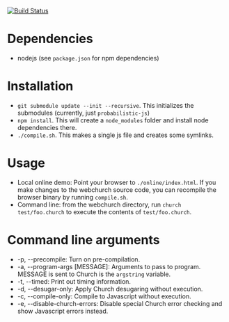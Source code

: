 [![Build Status](https://travis-ci.org/probmods/webchurch.png?branch=master)](https://travis-ci.org/probmods/webchurch)

Dependencies
============
- nodejs (see `package.json` for npm dependencies)

Installation
============

- `git submodule update --init --recursive`. This initializes the submodules (currently, just `probabilistic-js`)
- `npm install`. This will create a `node_modules` folder and install node dependencies there.
- `./compile.sh`. This makes a single js file and creates some symlinks.

Usage
=====

- Local online demo: Point your browser to `./online/index.html`. If you make changes to the webchurch source code, you can recompile the browser binary by running `compile.sh`.
- Command line: from the webchurch directory, run `church test/foo.church` to execute the contents of `test/foo.church`.

Command line arguments
======================

- -p, --precompile: Turn on pre-compilation.
- -a, --program-args [MESSAGE]: Arguments to pass to program. MESSAGE is sent to Church is the `argstring` variable.
- -t, --timed: Print out timing information.
- -d, --desugar-only: Apply Church desugaring without execution.
- -c, --compile-only: Compile to Javascript without execution.
- -e, --disable-church-errors: Disable special Church error checking and show Javascript errors instead.